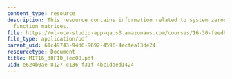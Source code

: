 ```yaml
---
content_type: resource
description: This resource contains information related to system zeros and transfer
  function matrices.
file: https://ol-ocw-studio-app-qa.s3.amazonaws.com/courses/16-30-feedback-control-systems-fall-2010/e624b0ae8127c136f31f4bc1daed1424_MIT16_30F10_lec08.pdf
file_type: application/pdf
parent_uid: 61c49743-94d6-9692-4596-4ecfea13de24
resourcetype: Document
title: MIT16_30F10_lec08.pdf
uid: e624b0ae-8127-c136-f31f-4bc1daed1424
---
```

